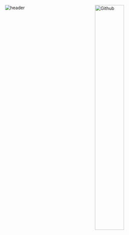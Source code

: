 ![header](https://capsule-render.vercel.app/api?type=waving&color=auto&height=300&section=header&text=Hello%20there&fontSize=90)
<img width="43%" align="right" alt="Github" src="https://user-images.githubusercontent.com/29804103/136192963-8a233c54-2db4-40b8-ae54-02387e083354.png" />
